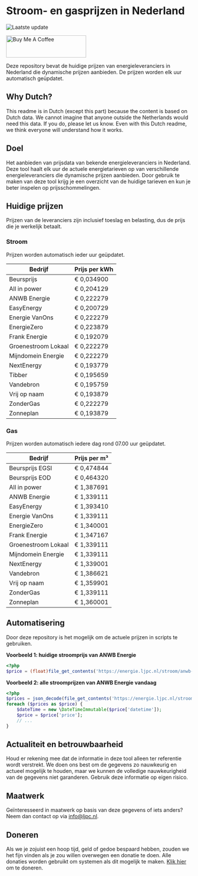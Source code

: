 # Stroom- en gasprijzen in Nederland

![Laatste update](https://img.shields.io/badge/laatste%20update-2024--12--30%2004%3A00%20CET-brightgreen)

<a href="https://www.buymeacoffee.com/Lars-" target="_blank"><img src="https://cdn.buymeacoffee.com/buttons/v2/default-orange.png" alt="Buy Me A Coffee" height="60" style="height: 60px !important;width: 217px !important;" ></a>

Deze repository bevat de huidige prijzen van energieleveranciers in Nederland die dynamische prijzen aanbieden. De prijzen worden elk uur automatisch geüpdatet.

## Why Dutch?

This readme is in Dutch (except this part) because the content is based on Dutch data. We cannot imagine that anyone outside the Netherlands would need this data. If you do, please let us know. Even with this Dutch readme, we think
everyone will understand how it works.

## Doel

Het aanbieden van prijsdata van bekende energieleveranciers in Nederland. Deze tool haalt elk uur de actuele energietarieven op van verschillende energieleveranciers die dynamische prijzen aanbieden. Door gebruik te maken van deze tool
krijg je een overzicht van de huidige tarieven en kun je beter inspelen op prijsschommelingen.

## Huidige prijzen

Prijzen van de leveranciers zijn inclusief toeslag en belasting, dus de prijs die je werkelijk betaalt.

### Stroom

Prijzen worden automatisch ieder uur geüpdatet.

 Bedrijf | Prijs per kWh 
---------|---------------
Beursprijs | € 0,034900
All in power | € 0,204129
ANWB Energie | € 0,222279
EasyEnergy | € 0,200729
Energie VanOns | € 0,222279
EnergieZero | € 0,223879
Frank Energie | € 0,192079
Groenestroom Lokaal | € 0,222279
Mijndomein Energie | € 0,222279
NextEnergy | € 0,193779
Tibber | € 0,195659
Vandebron | € 0,195759
Vrij op naam | € 0,193879
ZonderGas | € 0,222279
Zonneplan | € 0,193879


### Gas

Prijzen worden automatisch iedere dag rond 07.00 uur geüpdatet.

 Bedrijf | Prijs per m³ 
---------|--------------
Beursprijs EGSI | € 0,474844
Beursprijs EOD | € 0,464320
All in power | € 1,387691
ANWB Energie | € 1,339111
EasyEnergy | € 1,393410
Energie VanOns | € 1,339111
EnergieZero | € 1,340001
Frank Energie | € 1,347167
Groenestroom Lokaal | € 1,339111
Mijndomein Energie | € 1,339111
NextEnergy | € 1,339001
Vandebron | € 1,386621
Vrij op naam | € 1,359901
ZonderGas | € 1,339111
Zonneplan | € 1,360001


## Automatisering

Door deze repository is het mogelijk om de actuele prijzen in scripts te gebruiken.

**Voorbeeld 1: huidige stroomprijs van ANWB Energie**

```php
<?php
$price = (float)file_get_contents('https://energie.ljpc.nl/stroom/anwb-energie-nu.txt');

```

**Voorbeeld 2: alle stroomprijzen van ANWB Energie vandaag**

```php
<?php
$prices = json_decode(file_get_contents('https://energie.ljpc.nl/stroom/all-in-power-vandaag.json'),true);
foreach ($prices as $price) {
    $dateTime = new \DateTimeImmutable($price['datetime']);
    $price = $price['price'];
    // ...
}
```

## Actualiteit en betrouwbaarheid

Houd er rekening mee dat de informatie in deze tool alleen ter referentie wordt verstrekt. We doen ons best om de gegevens zo nauwkeurig en actueel mogelijk te houden, maar we kunnen de volledige nauwkeurigheid van de gegevens niet
garanderen. Gebruik deze informatie op eigen risico.

## Maatwerk

Geïnteresseerd in maatwerk op basis van deze gegevens of iets anders? Neem dan contact op
via [info@ljpc.nl](mailto:info@ljpc.nl?subject=Energie%20prijzen).

## Doneren

Als we je zojuist een hoop tijd, geld of gedoe bespaard hebben, zouden we het fijn vinden als je zou willen overwegen een
donatie te doen. Alle donaties worden gebruikt om systemen als dit mogelijk te
maken. [Klik hier](https://www.buymeacoffee.com/Lars-) om te doneren.
